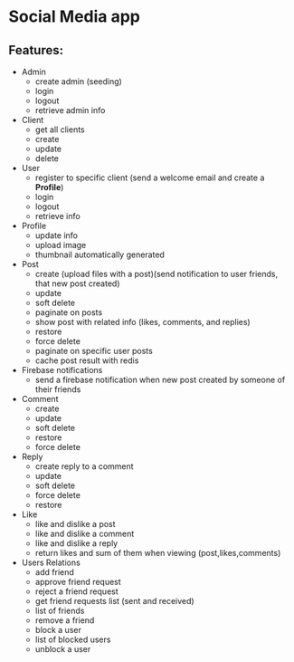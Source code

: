 # Social Media app
## Features:

* Admin
   - create admin (seeding)
   - login
   - logout
   - retrieve admin info
* Client
    - get all clients
    - create
    - update
    - delete
* User
  - register to specific client (send a welcome email and create a **Profile**)
  - login
  - logout
  - retrieve info
* Profile
  - update info
  - upload image
  - thumbnail automatically generated
* Post
    - create (upload files with a post)(send notification to user friends, that new post created)
    - update
    - soft delete
    - paginate on posts
    - show post with related info (likes, comments, and replies)
    - restore
    - force delete
    - paginate on specific user posts
    - cache post result with redis
* Firebase notifications
    - send a firebase notification when new post created by someone of their friends
* Comment
    - create
    - update
    - soft delete
    - restore
    - force delete
* Reply
    - create reply to a comment
    - update
    - soft delete
    - force delete
    - restore
* Like
    - like and dislike a post
    - like and dislike a comment
    - like and dislike a reply
    - return likes and sum of them when viewing (post,likes,comments)
* Users Relations
    - add friend
    - approve friend request
    - reject a friend request
    - get friend requests list (sent and received)
    - list of friends
    - remove a friend
    - block a user
    - list of blocked users
    - unblock a user


